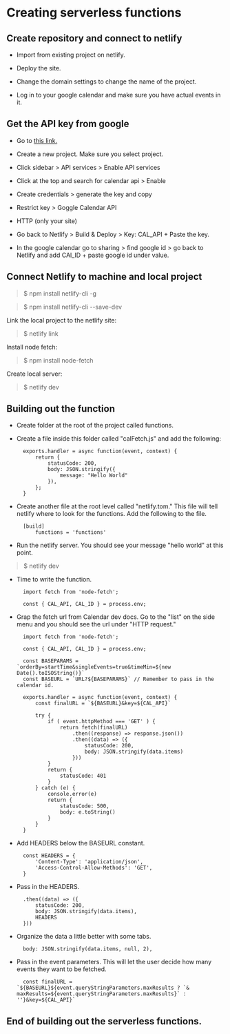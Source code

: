 
# Creating serverless functions

## Create repository and connect to netlify

* Import from existing project on netlify.

* Deploy the site.

* Change the domain settings to change the name of the project.

* Log in to your google calendar and make sure you have actual events in it.

## Get the API key from google

* Go to [this link.](https://console.developers.google.com)

* Create a new project. Make sure you select project.

* Click sidebar > API services > Enable API services

* Click at the top and search for calendar api > Enable

* Create credentials > generate the key and copy

* Restrict key > Goggle Calendar API

* HTTP (only your site)

* Go back to Netlify > Build & Deploy > Key: CAL_API + Paste the key. 

* In the google calendar go to sharing > find google id > go back to Netlify and add CAl_ID + paste google id under value.

## Connect Netlify to machine and local project

> $ npm install netlify-cli -g

> $ npm install netlify-cli --save-dev

Link the local project to the netlify site:  

> $ netlify link

Install node fetch:

> $ npm install node-fetch

Create local server:

> $ netlify dev


## Building out the function

* Create folder at the root of the project called functions.

* Create a file inside this folder called "calFetch.js" and add the following:

        exports.handler = async function(event, context) {
            return {
                statusCode: 200,
                body: JSON.stringify({
                    message: "Hello World"
                }),
            };
        }

* Create another file at the root level called "netlify.tom." This file will tell netlify where to look for the functions. Add the following to the file.

        [build]
            functions = 'functions'

* Run the netlify server. You should see your message "hello world" at this point.

> $ netlify dev

* Time to write the function.

        import fetch from 'node-fetch';

        const { CAL_API, CAL_ID } = process.env;

* Grap the fetch url from Calendar dev docs. Go to the "list" on the side menu and you should see the url under "HTTP request."

        import fetch from 'node-fetch';

        const { CAL_API, CAL_ID } = process.env;

        const BASEPARAMS = `orderBy=startTime&singleEvents=true&timeMin=${new Date().toISOString()}`
        const BASEURL = `URL?${BASEPARAMS}` // Remember to pass in the calendar id.

        exports.handler = async function(event, context) {
            const finalURL = `${BASEURL}&key=${CAL_API}`

            try {
                if ( event.httpMethod === 'GET' ) {
                    return fetch(finalURL)
                        .then((response) => response.json())
                        .then((data) => ({
                            statusCode: 200,
                            body: JSON.stringify(data.items)
                        }))
                }
                return {
                    statusCode: 401
                }
            } catch (e) {
                console.error(e)
                return {
                    statusCode: 500,
                    body: e.toString()
                }
            }
        }

* Add HEADERS below the BASEURL constant.

        const HEADERS = {
            'Content-Type': 'application/json',
            'Access-Control-Allow-Methods': 'GET',
        }

* Pass in the HEADERS.

        .then((data) => ({
            statusCode: 200,
            body: JSON.stringify(data.items),
            HEADERS
        }))
    
* Organize the data a little better with some tabs.

        body: JSON.stringify(data.items, null, 2),

* Pass in the event parameters. This will let the user decide how many events they want to be fetched.

        const finalURL = `${BASEURL}${event.queryStringParameters.maxResults ? `& maxResults=${event.queryStringParameters.maxResults}` : ''}&key=${CAL_API}`


## End of building out the serverless functions.